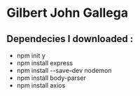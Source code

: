 # Gilbert John Gallega
## Dependecies I downloaded :
* npm init y
* npm install express
* npm install --save-dev nodemon
* npm install body-parser
* npm install axios



  
